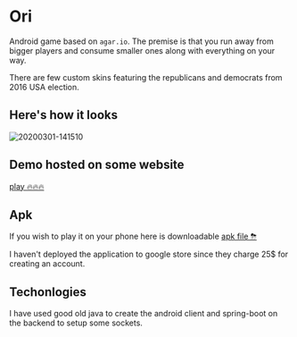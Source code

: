 # Ori

Android game based on `agar.io`. The premise is that you run away from bigger players and consume smaller ones along with everything on your way.

There are few custom skins featuring the republicans and democrats from 2016 USA election.

## Here's how it looks

![20200301-141510](https://user-images.githubusercontent.com/31375809/75626606-18273c00-5bc9-11ea-88de-ea8097681ace.gif)

## Demo hosted on some website

[play 🔥🔥🔥](https://appetize.io/app/pru5x7yhqyfym09f3135q5870m?device=nexus5&scale=100&orientation=portrait&osVersion=10.0)

## Apk

If you wish to play it on your phone here is downloadable [apk file ⛈](./android-client/release/app-release.apk)

I haven't deployed the application to google store since they charge 25\$ for creating an account.

## Techonlogies

I have used good old java to create the android client and spring-boot on the backend to setup some sockets.

